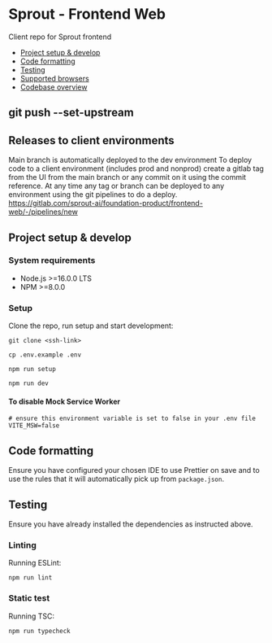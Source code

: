 # Sprout - Frontend Web

Client repo for Sprout frontend

- [Project setup & develop](#project-setup--develop)
- [Code formatting](#code-formatting)
- [Testing](#testing)
- [Supported browsers](#supported-browsers)
- [Codebase overview](#codebase-overview)

## git push --set-upstream

## Releases to client environments
Main branch is automatically deployed to the dev environment
To deploy code to a client environment (includes prod and nonprod) create a gitlab tag from the UI from the main branch or any commit on it using the commit reference.
At any time any tag or branch can be deployed to any environment using the git pipelines to do a deploy. https://gitlab.com/sprout-ai/foundation-product/frontend-web/-/pipelines/new

## Project setup & develop

### System requirements

- Node.js >=16.0.0 LTS
- NPM >=8.0.0

### Setup

Clone the repo, run setup and start development:

```shell
git clone <ssh-link>

cp .env.example .env

npm run setup

npm run dev
```

#### To disable Mock Service Worker
```dotenv
# ensure this environment variable is set to false in your .env file
VITE_MSW=false
```

## Code formatting

Ensure you have configured your chosen IDE to use Prettier on save and to use the rules that it will automatically
pick up from `package.json`.

## Testing

Ensure you have already installed the dependencies as instructed above.

### Linting

Running ESLint:

```shell
npm run lint
````

### Static test

Running TSC:

```shell
npm run typecheck
````
